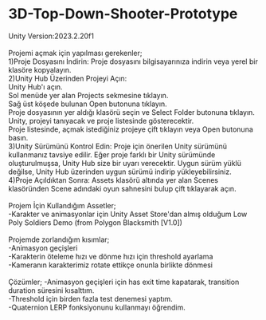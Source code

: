 # 3D-Top-Down-Shooter-Prototype
Unity Version:2023.2.20f1</br>
</br>
Projemi açmak için yapılması gerekenler;</br>
1)Proje Dosyasını İndirin: Proje dosyasını bilgisayarınıza indirin veya yerel bir klasöre kopyalayın.</br>
2)Unity Hub Üzerinden Projeyi Açın:</br>
Unity Hub'ı açın.</br>
Sol menüde yer alan Projects sekmesine tıklayın.</br>
Sağ üst köşede bulunan Open butonuna tıklayın.</br>
Proje dosyasının yer aldığı klasörü seçin ve Select Folder butonuna tıklayın.</br>
Unity, projeyi tanıyacak ve proje listesinde gösterecektir.</br>
Proje listesinde, açmak istediğiniz projeye çift tıklayın veya Open butonuna basın.</br>
3)Unity Sürümünü Kontrol Edin: Proje için önerilen Unity sürümünü kullanmanız tavsiye edilir. Eğer proje farklı bir Unity sürümünde oluşturulmuşsa, Unity Hub size bir uyarı verecektir. Uygun sürüm yüklü değilse, Unity Hub üzerinden uygun sürümü indirip yükleyebilirsiniz.</br>
4)Proje Açıldıktan Sonra: Assets klasörü altında yer alan Scenes klasöründen Scene adındaki oyun sahnesini bulup çift tıklayarak açın.</br>
</br>
Projem İçin Kullandığım Assetler;</br>
-Karakter ve animasyonlar için Unity Asset Store'dan almış olduğum Low Poly Soldiers Demo (from Polygon Blacksmith [V1.0])</br>
</br>
Projemde zorlandığım kısımlar;</br>
-Animasyon geçişleri</br>
-Karakterin öteleme hızı ve dönme hızı için threshold ayarlama</br>
-Kameranın karakterimiz rotate ettikçe onunla birlikte dönmesi</br>
</br>
Çözümler;
-Animasyon geçişleri için has exit time kapatarak, transition duration süresini kısalttım.</br>
-Threshold için birden fazla test denemesi yaptım.</br>
-Quaternion LERP fonksiyonunu kullanmayı öğrendim. </br>
